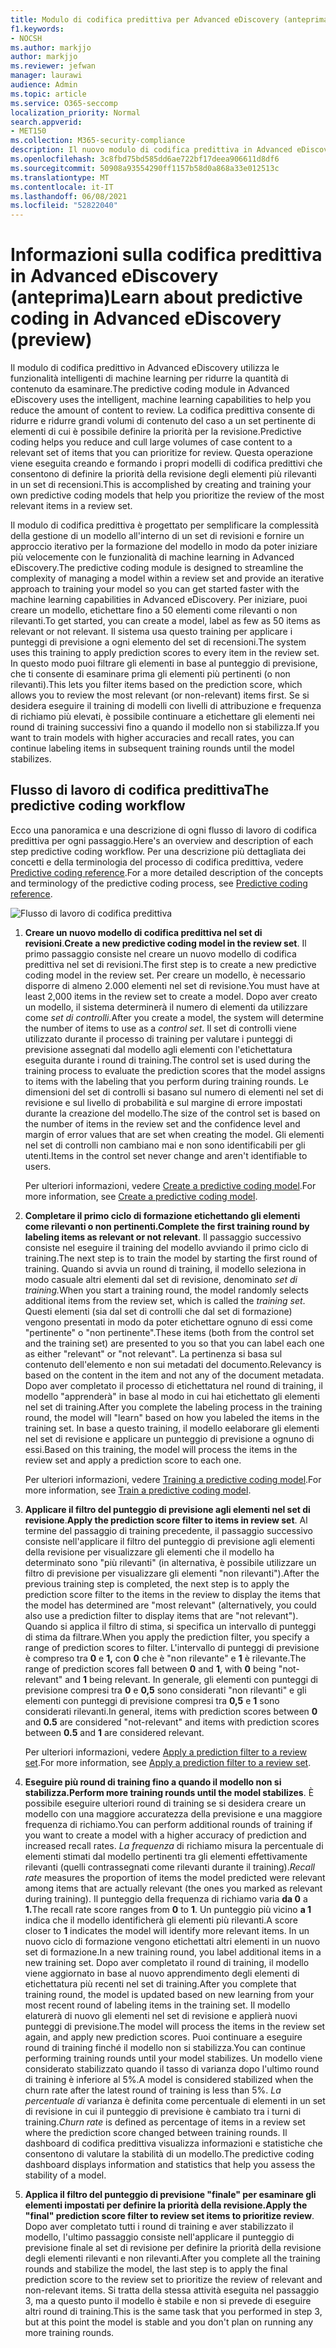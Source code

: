 ```yaml
---
title: Modulo di codifica predittiva per Advanced eDiscovery (anteprima)
f1.keywords:
- NOCSH
ms.author: markjjo
author: markjjo
ms.reviewer: jefwan
manager: laurawi
audience: Admin
ms.topic: article
ms.service: O365-seccomp
localization_priority: Normal
search.appverid:
- MET150
ms.collection: M365-security-compliance
description: Il nuovo modulo di codifica predittiva in Advanced eDiscovery usa l'apprendimento automatico per analizzare gli elementi in un set di revisione per prevedere quali elementi sono rilevanti per il caso o l'indagine.
ms.openlocfilehash: 3c8fbd75bd585dd6ae722bf17deea906611d8df6
ms.sourcegitcommit: 50908a93554290ff1157b58d0a868a33e012513c
ms.translationtype: MT
ms.contentlocale: it-IT
ms.lasthandoff: 06/08/2021
ms.locfileid: "52822040"
---
```

# <a name="learn-about-predictive-coding-in-advanced-ediscovery-preview"></a><span data-ttu-id="c69d3-103">Informazioni sulla codifica predittiva in Advanced eDiscovery (anteprima)</span><span class="sxs-lookup"><span data-stu-id="c69d3-103">Learn about predictive coding in Advanced eDiscovery (preview)</span></span>

<span data-ttu-id="c69d3-104">Il modulo di codifica predittivo in Advanced eDiscovery utilizza le funzionalità intelligenti di machine learning per ridurre la quantità di contenuto da esaminare.</span><span class="sxs-lookup"><span data-stu-id="c69d3-104">The predictive coding module in Advanced eDiscovery uses the intelligent, machine learning capabilities to help you reduce the amount of content to review.</span></span> <span data-ttu-id="c69d3-105">La codifica predittiva consente di ridurre e ridurre grandi volumi di contenuto del caso a un set pertinente di elementi di cui è possibile definire la priorità per la revisione.</span><span class="sxs-lookup"><span data-stu-id="c69d3-105">Predictive coding helps you reduce and cull large volumes of case content to a relevant set of items that you can prioritize for review.</span></span> <span data-ttu-id="c69d3-106">Questa operazione viene eseguita creando e formando i propri modelli di codifica predittivi che consentono di definire la priorità della revisione degli elementi più rilevanti in un set di recensioni.</span><span class="sxs-lookup"><span data-stu-id="c69d3-106">This is accomplished by creating and training your own predictive coding models that help you prioritize the review of the most relevant items in a review set.</span></span>

<span data-ttu-id="c69d3-107">Il modulo di codifica predittiva è progettato per semplificare la complessità della gestione di un modello all'interno di un set di revisioni e fornire un approccio iterativo per la formazione del modello in modo da poter iniziare più velocemente con le funzionalità di machine learning in Advanced eDiscovery.</span><span class="sxs-lookup"><span data-stu-id="c69d3-107">The predictive coding module is designed to streamline the complexity of managing a model within a review set and provide an iterative approach to training your model so you can get started faster with the machine learning capabilities in Advanced eDiscovery.</span></span> <span data-ttu-id="c69d3-108">Per iniziare, puoi creare un modello, etichettare fino a 50 elementi come rilevanti o non rilevanti.</span><span class="sxs-lookup"><span data-stu-id="c69d3-108">To get started, you can create a model, label as few as 50 items as relevant or not relevant.</span></span> <span data-ttu-id="c69d3-109">Il sistema usa questo training per applicare i punteggi di previsione a ogni elemento del set di recensioni.</span><span class="sxs-lookup"><span data-stu-id="c69d3-109">The system uses this training to apply prediction scores to every item in the review set.</span></span> <span data-ttu-id="c69d3-110">In questo modo puoi filtrare gli elementi in base al punteggio di previsione, che ti consente di esaminare prima gli elementi più pertinenti (o non rilevanti).</span><span class="sxs-lookup"><span data-stu-id="c69d3-110">This lets you filter items based on the prediction score, which  allows you to review the most relevant (or non-relevant) items first.</span></span> <span data-ttu-id="c69d3-111">Se si desidera eseguire il training di modelli con livelli di attribuzione e frequenza di richiamo più elevati, è possibile continuare a etichettare gli elementi nei round di training successivi fino a quando il modello non si stabilizza.</span><span class="sxs-lookup"><span data-stu-id="c69d3-111">If you want to train models with higher accuracies and recall rates, you can continue labeling items in subsequent training rounds until the model stabilizes.</span></span>  

## <a name="the-predictive-coding-workflow"></a><span data-ttu-id="c69d3-112">Flusso di lavoro di codifica predittiva</span><span class="sxs-lookup"><span data-stu-id="c69d3-112">The predictive coding workflow</span></span>

<span data-ttu-id="c69d3-113">Ecco una panoramica e una descrizione di ogni flusso di lavoro di codifica predittiva per ogni passaggio.</span><span class="sxs-lookup"><span data-stu-id="c69d3-113">Here's an overview and description of each step predictive coding workflow.</span></span> <span data-ttu-id="c69d3-114">Per una descrizione più dettagliata dei concetti e della terminologia del processo di codifica predittiva, vedere [Predictive coding reference](predictive-coding-reference.md).</span><span class="sxs-lookup"><span data-stu-id="c69d3-114">For a more detailed description of the concepts and terminology of the predictive coding process, see [Predictive coding reference](predictive-coding-reference.md).</span></span>

![Flusso di lavoro di codifica predittiva](..\media\PredictiveCodingWorkflow.png)

1. <span data-ttu-id="c69d3-116">**Creare un nuovo modello di codifica predittiva nel set di revisioni**.</span><span class="sxs-lookup"><span data-stu-id="c69d3-116">**Create a new predictive coding model in the review set**.</span></span> <span data-ttu-id="c69d3-117">Il primo passaggio consiste nel creare un nuovo modello di codifica predittiva nel set di revisioni.</span><span class="sxs-lookup"><span data-stu-id="c69d3-117">The first step is to create a new predictive coding model in the review set.</span></span> <span data-ttu-id="c69d3-118">Per creare un modello, è necessario disporre di almeno 2.000 elementi nel set di revisione.</span><span class="sxs-lookup"><span data-stu-id="c69d3-118">You must have at least 2,000 items in the review set to create a model.</span></span> <span data-ttu-id="c69d3-119">Dopo aver creato un modello, il sistema determinerà il numero di elementi da utilizzare come *set di controlli*.</span><span class="sxs-lookup"><span data-stu-id="c69d3-119">After you create a model, the system will determine the number of items to use as a *control set*.</span></span> <span data-ttu-id="c69d3-120">Il set di controlli viene utilizzato durante il processo di training per valutare i punteggi di previsione assegnati dal modello agli elementi con l'etichettatura eseguita durante i round di training.</span><span class="sxs-lookup"><span data-stu-id="c69d3-120">The control set is used during the training process to evaluate the prediction scores that the model assigns to items with the labeling that you perform during training rounds.</span></span> <span data-ttu-id="c69d3-121">Le dimensioni del set di controlli si basano sul numero di elementi nel set di revisione e sul livello di probabilità e sul margine di errore impostati durante la creazione del modello.</span><span class="sxs-lookup"><span data-stu-id="c69d3-121">The size of the control set is based on the number of items in the review set and the confidence level and margin of error values that are set when creating the model.</span></span> <span data-ttu-id="c69d3-122">Gli elementi nel set di controlli non cambiano mai e non sono identificabili per gli utenti.</span><span class="sxs-lookup"><span data-stu-id="c69d3-122">Items in the control set never change and aren't identifiable to users.</span></span>

   <span data-ttu-id="c69d3-123">Per ulteriori informazioni, vedere [Create a predictive coding model](predictive-coding-create-model.md).</span><span class="sxs-lookup"><span data-stu-id="c69d3-123">For more information, see [Create a predictive coding model](predictive-coding-create-model.md).</span></span>

2. <span data-ttu-id="c69d3-124">**Completare il primo ciclo di formazione etichettando gli elementi come rilevanti o non pertinenti.**</span><span class="sxs-lookup"><span data-stu-id="c69d3-124">**Complete the first training round by labeling items as relevant or not relevant**.</span></span> <span data-ttu-id="c69d3-125">Il passaggio successivo consiste nel eseguire il training del modello avviando il primo ciclo di training.</span><span class="sxs-lookup"><span data-stu-id="c69d3-125">The next step is to train the model by starting the first round of training.</span></span> <span data-ttu-id="c69d3-126">Quando si avvia un round di training, il modello seleziona in modo casuale altri elementi dal set di revisione, denominato *set di training.*</span><span class="sxs-lookup"><span data-stu-id="c69d3-126">When you start a training round, the model randomly selects additional items from the review set, which is called the *training set*.</span></span> <span data-ttu-id="c69d3-127">Questi elementi (sia dal set di controlli che dal set di formazione) vengono presentati in modo da poter etichettare ognuno di essi come "pertinente" o "non pertinente".</span><span class="sxs-lookup"><span data-stu-id="c69d3-127">These items (both from the control set and the training set) are presented to you so that you can label each one as either "relevant" or "not relevant".</span></span> <span data-ttu-id="c69d3-128">La pertinenza si basa sul contenuto dell'elemento e non sui metadati del documento.</span><span class="sxs-lookup"><span data-stu-id="c69d3-128">Relevancy is based on the content in the item and not any of the document metadata.</span></span> <span data-ttu-id="c69d3-129">Dopo aver completato il processo di etichettatura nel round di training, il modello "apprenderà" in base al modo in cui hai etichettato gli elementi nel set di training.</span><span class="sxs-lookup"><span data-stu-id="c69d3-129">After you complete the labeling process in the training round, the model will "learn" based on how you labeled the items in the training set.</span></span> <span data-ttu-id="c69d3-130">In base a questo training, il modello eelaborare gli elementi nel set di revisione e applicare un punteggio di previsione a ognuno di essi.</span><span class="sxs-lookup"><span data-stu-id="c69d3-130">Based on this training, the model will process the items in the review set and apply a prediction score to each one.</span></span>

   <span data-ttu-id="c69d3-131">Per ulteriori informazioni, vedere [Training a predictive coding model](predictive-coding-train-model.md).</span><span class="sxs-lookup"><span data-stu-id="c69d3-131">For more information, see [Train a predictive coding model](predictive-coding-train-model.md).</span></span>

3. <span data-ttu-id="c69d3-132">**Applicare il filtro del punteggio di previsione agli elementi nel set di revisione**.</span><span class="sxs-lookup"><span data-stu-id="c69d3-132">**Apply the prediction score filter to items in review set**.</span></span> <span data-ttu-id="c69d3-133">Al termine del passaggio di training precedente, il passaggio successivo consiste nell'applicare il filtro del punteggio di previsione agli elementi della revisione per visualizzare gli elementi che il modello ha determinato sono "più rilevanti" (in alternativa, è possibile utilizzare un filtro di previsione per visualizzare gli elementi "non rilevanti").</span><span class="sxs-lookup"><span data-stu-id="c69d3-133">After the previous training step is completed, the next step is to apply the prediction score filter to the items in the review to display the items that the model has determined are "most relevant" (alternatively, you could also use a prediction filter to display items that are "not relevant").</span></span> <span data-ttu-id="c69d3-134">Quando si applica il filtro di stima, si specifica un intervallo di punteggi di stima da filtrare.</span><span class="sxs-lookup"><span data-stu-id="c69d3-134">When you apply the prediction filter, you specify a range of prediction scores to filter.</span></span> <span data-ttu-id="c69d3-135">L'intervallo di punteggi di previsione è compreso tra **0** e **1,** con **0** che è "non rilevante" e **1** è rilevante.</span><span class="sxs-lookup"><span data-stu-id="c69d3-135">The range of prediction scores fall between **0** and **1**, with **0** being "not-relevant" and **1** being relevant.</span></span> <span data-ttu-id="c69d3-136">In generale, gli elementi con punteggi di previsione compresi tra **0** e **0,5** sono considerati "non rilevanti" e gli elementi con punteggi di previsione compresi tra **0,5** e **1** sono considerati rilevanti.</span><span class="sxs-lookup"><span data-stu-id="c69d3-136">In general, items with prediction scores between **0** and **0.5** are considered "not-relevant" and items with prediction scores between **0.5** and **1** are considered relevant.</span></span>

   <span data-ttu-id="c69d3-137">Per ulteriori informazioni, vedere [Apply a prediction filter to a review set](predictive-coding-apply-prediction-filter.md).</span><span class="sxs-lookup"><span data-stu-id="c69d3-137">For more information, see [Apply a prediction filter to a review set](predictive-coding-apply-prediction-filter.md).</span></span>

4. <span data-ttu-id="c69d3-138">**Eseguire più round di training fino a quando il modello non si stabilizza.**</span><span class="sxs-lookup"><span data-stu-id="c69d3-138">**Perform more training rounds until the model stabilizes**.</span></span> <span data-ttu-id="c69d3-139">È possibile eseguire ulteriori round di training se si desidera creare un modello con una maggiore accuratezza della previsione e una maggiore frequenza di richiamo.</span><span class="sxs-lookup"><span data-stu-id="c69d3-139">You can perform additional rounds of training if you want to create a model with a higher accuracy of prediction and increased recall rates.</span></span> <span data-ttu-id="c69d3-140">*La frequenza* di richiamo misura la percentuale di elementi stimati dal modello pertinenti tra gli elementi effettivamente rilevanti (quelli contrassegnati come rilevanti durante il training).</span><span class="sxs-lookup"><span data-stu-id="c69d3-140">*Recall rate* measures the proportion of items the model predicted were relevant among items that are actually relevant (the ones you marked as relevant during training).</span></span> <span data-ttu-id="c69d3-141">Il punteggio della frequenza di richiamo varia **da 0** a **1.**</span><span class="sxs-lookup"><span data-stu-id="c69d3-141">The recall rate score ranges from **0** to **1**.</span></span> <span data-ttu-id="c69d3-142">Un punteggio più vicino **a 1** indica che il modello identificherà gli elementi più rilevanti.</span><span class="sxs-lookup"><span data-stu-id="c69d3-142">A score closer to **1** indicates the model will identify more relevant items.</span></span> <span data-ttu-id="c69d3-143">In un nuovo ciclo di formazione vengono etichettati altri elementi in un nuovo set di formazione.</span><span class="sxs-lookup"><span data-stu-id="c69d3-143">In a new training round, you label additional items in a new training set.</span></span> <span data-ttu-id="c69d3-144">Dopo aver completato il round di training, il modello viene aggiornato in base al nuovo apprendimento degli elementi di etichettatura più recenti nel set di training.</span><span class="sxs-lookup"><span data-stu-id="c69d3-144">After you complete that training round, the model is updated based on new learning from your most recent round of labeling items in the training set.</span></span> <span data-ttu-id="c69d3-145">Il modello elaturerà di nuovo gli elementi nel set di revisione e applierà nuovi punteggi di previsione.</span><span class="sxs-lookup"><span data-stu-id="c69d3-145">The model will process the items in the review set again, and apply new prediction scores.</span></span> <span data-ttu-id="c69d3-146">Puoi continuare a eseguire round di training finché il modello non si stabilizza.</span><span class="sxs-lookup"><span data-stu-id="c69d3-146">You can continue performing training rounds until your model stabilizes.</span></span> <span data-ttu-id="c69d3-147">Un modello viene considerato stabilizzato quando il tasso di varianza dopo l'ultimo round di training è inferiore al 5%.</span><span class="sxs-lookup"><span data-stu-id="c69d3-147">A model is considered stabilized when the churn rate after the latest round of training is less than 5%.</span></span> <span data-ttu-id="c69d3-148">*La percentuale di* varianza è definita come percentuale di elementi in un set di revisione in cui il punteggio di previsione è cambiato tra i turni di training.</span><span class="sxs-lookup"><span data-stu-id="c69d3-148">*Churn rate* is defined as percentage of items in a review set where the prediction score changed between training rounds.</span></span> <span data-ttu-id="c69d3-149">Il dashboard di codifica predittiva visualizza informazioni e statistiche che consentono di valutare la stabilità di un modello.</span><span class="sxs-lookup"><span data-stu-id="c69d3-149">The predictive coding dashboard displays information and statistics that help you assess the stability of a model.</span></span>

5. <span data-ttu-id="c69d3-150">**Applica il filtro del punteggio di previsione "finale" per esaminare gli elementi impostati per definire la priorità della revisione.**</span><span class="sxs-lookup"><span data-stu-id="c69d3-150">**Apply the "final" prediction score filter to review set items to prioritize review**.</span></span> <span data-ttu-id="c69d3-151">Dopo aver completato tutti i round di training e aver stabilizzato il modello, l'ultimo passaggio consiste nell'applicare il punteggio di previsione finale al set di revisione per definire la priorità della revisione degli elementi rilevanti e non rilevanti.</span><span class="sxs-lookup"><span data-stu-id="c69d3-151">After you complete all the training rounds and stabilize the model, the last step is to apply the final prediction score to the review set to prioritize the review of relevant and non-relevant items.</span></span> <span data-ttu-id="c69d3-152">Si tratta della stessa attività eseguita nel passaggio 3, ma a questo punto il modello è stabile e non si prevede di eseguire altri round di training.</span><span class="sxs-lookup"><span data-stu-id="c69d3-152">This is the same task that you performed in step 3, but at this point the model is stable and you don't plan on running any more training rounds.</span></span>
